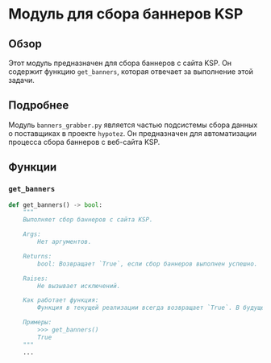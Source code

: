 # Модуль для сбора баннеров KSP

## Обзор

Этот модуль предназначен для сбора баннеров с сайта KSP. Он содержит функцию `get_banners`, которая отвечает за выполнение этой задачи.

## Подробнее

Модуль `banners_grabber.py` является частью подсистемы сбора данных о поставщиках в проекте `hypotez`. Он предназначен для автоматизации процесса сбора баннеров с веб-сайта KSP.

## Функции

### `get_banners`

```python
def get_banners() -> bool:
    """
    Выполняет сбор баннеров с сайта KSP.

    Args:
        Нет аргументов.

    Returns:
        bool: Возвращает `True`, если сбор баннеров выполнен успешно.

    Raises:
        Не вызывает исключений.

    Как работает функция:
        Функция в текущей реализации всегда возвращает `True`. В будущем здесь будет реализована логика сбора баннеров с сайта KSP.

    Примеры:
        >>> get_banners()
        True
    """
    ...